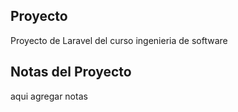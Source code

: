 ## Proyecto
Proyecto de Laravel del curso ingenieria de software
## Notas del Proyecto
aqui agregar notas
